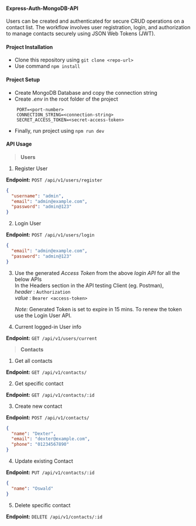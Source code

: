 #### Express-Auth-MongoDB-API

Users can be created and authenticated for secure CRUD operations on a contact list. The workflow involves user registration, login, and authorization to manage contacts securely using JSON Web Tokens (JWT).

#### Project Installation

- Clone this repository using `git clone <repo-url>`
- Use command `npm install`

#### Project Setup

- Create MongoDB Database and copy the connection string
- Create _.env_ in the root folder of the project

```env
    PORT=<port-number>
    CONNECTION_STRING=<connection-string>
    SECRET_ACCESS_TOKEN=<secret-access-token>
```

- Finally, run project using `npm run dev`

#### API Usage

> **Users**

1. Register User

**Endpoint:** `POST /api/v1/users/register`

```json
{
  "username": "admin",
  "email": "admin@example.com",
  "password": "admin@123"
}
```

2. Login User

**Endpoint:** `POST /api/v1/users/login`

```json
{
  "email": "admin@example.com",
  "password": "admin@123"
}
```

3. Use the generated _Access Token_ from the above _login API_ for all the below APIs  
   In the Headers section in the API testing Client (eg. Postman),  
   _header_ : `Authorization`  
   _value_ : `Bearer <access-token>`

   _Note:_ Generated Token is set to expire in 15 mins. To renew the token use the Login User API.

4. Current logged-in User info

**Endpoint:** `GET /api/v1/users/current`

> **Contacts**

1. Get all contacts

**Endpoint:** `GET /api/v1/contacts/`

2. Get specific contact

**Endpoint:** `GET /api/v1/contacts/:id`

3. Create new contact

**Endpoint:** `POST /api/v1/contacts/`

```json
{
  "name": "Dexter",
  "email": "dexter@example.com",
  "phone": "01234567890"
}
```

4. Update existing Contact

**Endpoint:** `PUT /api/v1/contacts/:id`

```json
{
  "name": "Oswald"
}
```

5. Delete specific contact

**Endpoint:** `DELETE /api/v1/contacts/:id`
